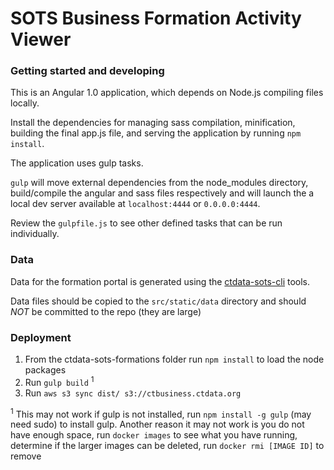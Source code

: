 # SOTS Business Formation Activity Viewer

### Getting started and developing

This is an Angular 1.0 application, which depends on Node.js compiling files locally.

Install the dependencies for managing sass compilation, minification, building the final app.js file, and serving
the application by running `npm install`.

The application uses gulp tasks.

```gulp``` will move external dependencies from the node_modules
directory, build/compile the angular and sass files respectively and
will launch the a local dev server available at ```localhost:4444``` 
or ```0.0.0.0:4444```.

Review the `gulpfile.js` to see other defined tasks that can be run individually.

### Data

Data for the formation portal is generated using the
[ctdata-sots-cli](https://github.com/CT-Data-Collaborative/ctdata-sots-cli) tools.

Data files should be copied to the `src/static/data` directory and should *NOT* be committed to the repo (they are large)

### Deployment

1. From the ctdata-sots-formations folder run `npm install` to load the node packages
2. Run `gulp build` <sup>1</sup>
3. Run `aws s3 sync dist/ s3://ctbusiness.ctdata.org`


<sup>1</sup> This may not work if gulp is not installed, run `npm install -g gulp` (may need sudo) to install gulp. Another reason it may not work is you do not have enough space, run `docker images` to see what you have running, determine if the larger images can be deleted, run `docker rmi [IMAGE ID]` to remove
